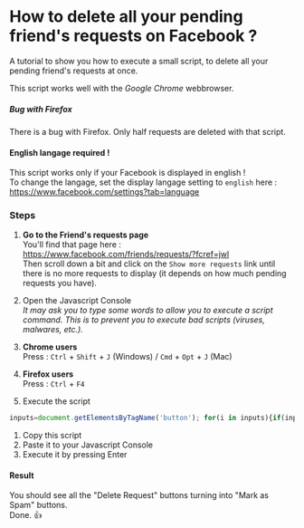 # How to delete all your pending friend's requests on Facebook ?
A tutorial to show you how to execute a small script, to delete all your pending friend's requests at once.

This script works well with the _Google Chrome_ webbrowser.

##### Bug with Firefox
There is a bug with Firefox.
Only half requests are deleted with that script.

#### English langage required !
This script works only if your Facebook is displayed in english !  
To change the langage, set the display langage setting to `english` here : https://www.facebook.com/settings?tab=language

### Steps
1. **Go to the Friend's requests page**  
You'll find that page here : https://www.facebook.com/friends/requests/?fcref=jwl  
Then scroll down a bit and click on the `Show more requests` link until there is no more requests to display (it depends on how much pending requests you have).


2. Open the Javascript Console  
_It may ask you to type some words to allow you to execute a script command.
This is to prevent you to execute bad scripts (viruses, malwares, etc.)._
  1. **Chrome users**  
Press : `Ctrl` + `Shift` + `J` (Windows) / `Cmd` + `Opt` + `J` (Mac)

  2. **Firefox users**  
Press : `Ctrl` + `F4`

3. Execute the script
  ```javascript
  inputs=document.getElementsByTagName('button'); for(i in inputs){if(inputs[i].innerHTML == 'Delete Request' && inputs[i].id != "") {inputs[i].click();}}
  ```
  1. Copy this script
  2. Paste it to your Javascript Console
  3. Execute it by pressing Enter




#### Result
You should see all the "Delete Request" buttons turning into "Mark as Spam" buttons.  
Done. :+1:
